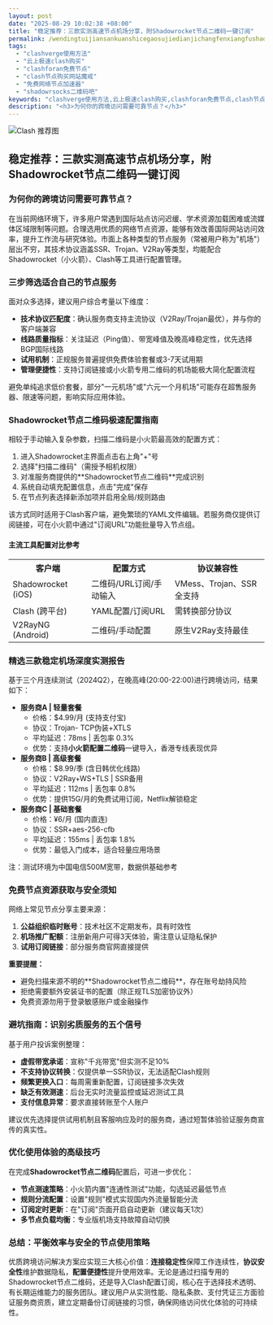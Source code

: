 ```yaml
---
layout: post
date: "2025-08-29 10:02:38 +08:00"
title: "稳定推荐：三款实测高速节点机场分享，附Shadowrocket节点二维码一键订阅"
permalink: /wendingtuijiansankuanshicegaosujiedianjichangfenxiangfushadowrocketjiedianerweimayijiandingyue/
tags:
  - "clashverge使用方法"
  - "云上极速clash购买"
  - "clashforan免费节点"
  - "clash节点购买网站魔戒"
  - "免费网络节点加速器"
  - "shadowrsocks二维码吧"
keywords: "clashverge使用方法,云上极速clash购买,clashforan免费节点,clash节点购买网站魔戒,免费网络节点加速器,shadowrsocks二维码吧"
description: "<h3>为何你的跨境访问需要可靠节点？</h3>"
---
```


![Clash 推荐图](https://clashjd.github.io/assets/img/机场节点购买.png)

## 稳定推荐：三款实测高速节点机场分享，附Shadowrocket节点二维码一键订阅

<h3>为何你的跨境访问需要可靠节点？</h3>
<p>在当前网络环境下，许多用户常遇到国际站点访问迟缓、学术资源加载困难或流媒体区域限制等问题。合理选用优质的网络节点资源，能够有效改善国际网站访问效率，提升工作流与研究体验。市面上各种类型的节点服务（常被用户称为"机场"）层出不穷，其技术协议涵盖SSR、Trojan、V2Ray等类型，均能配合Shadowrocket（小火箭）、Clash等工具进行配置管理。</p>
<h3>三步筛选适合自己的节点服务</h3>
<p>面对众多选择，建议用户综合考量以下维度：</p>
<ul>
<li><strong>技术协议匹配度</strong>：确认服务商支持主流协议（V2Ray/Trojan最优），并与你的客户端兼容</li>
<li><strong>线路质量指标</strong>：关注延迟（Ping值）、带宽峰值及晚高峰稳定性，优先选择BGP国际线路</li>
<li><strong>试用机制</strong>：正规服务普遍提供免费体验套餐或3-7天试用期</li>
<li><strong>管理便捷性</strong>：支持订阅链接或小火箭专用二维码的机场能极大简化配置流程</li>
</ul>
<p>避免单纯追求低价套餐，部分"一元机场"或"六元一个月机场"可能存在超售服务器、限速等问题，影响实际应用体验。</p>
<h3>Shadowrocket节点二维码极速配置指南</h3>
<p>相较于手动输入复杂参数，扫描二维码是小火箭最高效的配置方式：</p>
<ol>
<li>进入Shadowrocket主界面点击右上角"+"号</li>
<li>选择"扫描二维码"（需授予相机权限）</li>
<li>对准服务商提供的**Shadowrocket节点二维码**完成识别</li>
<li>系统自动填充配置信息，点击"完成"保存</li>
<li>在节点列表选择新添加项并启用全局/规则路由</li>
</ol>
<p>该方式同时适用于Clash客户端，避免繁琐的YAML文件编辑。若服务商仅提供订阅链接，可在小火箭中通过"订阅URL"功能批量导入节点组。</p>
<h4>主流工具配置对比参考</h4>
<table>
<tr>
<th>客户端</th>
<th>配置方式</th>
<th>协议兼容性</th>
</tr>
<tr>
<td>Shadowrocket (iOS)</td>
<td>二维码/URL订阅/手动输入</td>
<td>VMess、Trojan、SSR全支持</td>
</tr>
<tr>
<td>Clash (跨平台)</td>
<td>YAML配置/订阅URL</td>
<td>需转换部分协议</td>
</tr>
<tr>
<td>V2RayNG (Android)</td>
<td>二维码/手动配置</td>
<td>原生V2Ray支持最佳</td>
</tr>
</table>
<h3>精选三款稳定机场深度实测报告</h3>
<p>基于三个月连续测试（2024Q2），在晚高峰(20:00-22:00)进行跨境访问，结果如下：</p>
<ul>
<li><strong>服务商A | 轻量套餐</strong>
<ul>
<li>价格：$4.99/月 (支持支付宝)</li>
<li>协议：Trojan- TCP伪装+XTLS</li>
<li>平均延迟：78ms | 丢包率 0.3%</li>
<li>优势：支持<strong>小火箭配置二维码</strong>一键导入，香港专线表现优异</li>
</ul>
</li>
<li><strong>服务商B | 高级套餐</strong>
<ul>
<li>价格：$8.99/季 (含日韩优化线路)</li>
<li>协议：V2Ray+WS+TLS | SSR备用</li>
<li>平均延迟：112ms | 丢包率 0.8%</li>
<li>优势：提供15G/月的免费试用订阅，Netflix解锁稳定</li>
</ul>
</li>
<li><strong>服务商C | 基础套餐</strong>
<ul>
<li>价格：¥6/月 (国内直连)</li>
<li>协议：SSR+aes-256-cfb</li>
<li>平均延迟：155ms | 丢包率 1.8%</li>
<li>优势：最低入门成本，适合轻量应用场景</li>
</ul>
</li>
</ul>
<p>注：测试环境为中国电信500M宽带，数据供基础参考</p>
<h3>免费节点资源获取与安全须知</h3>
<p>网络上常见节点分享主要来源：</p>
<ol>
<li><strong>公益组织临时账号</strong>：技术社区不定期发布，具有时效性</li>
<li><strong>机场推广配额</strong>：注册新用户可得3天体验，需注意认证隐私保护</li>
<li><strong>试用订阅链接</strong>：部分服务商官网直接提供</li>
</ol>
<p><strong>重要提醒：</strong></p>
<ul>
<li>避免扫描来源不明的**Shadowrocket节点二维码**，存在账号劫持风险</li>
<li>拒绝需要额外安装证书的配置（除正规TLS加密协议外）</li>
<li>免费资源勿用于登录敏感账户或金融操作</li>
</ul>
<h3>避坑指南：识别劣质服务的五个信号</h3>
<p>基于用户投诉案例整理：</p>
<ul>
<li><strong>虚假带宽承诺</strong>：宣称"千兆带宽"但实测不足10%</li>
<li><strong>不支持协议转换</strong>：仅提供单一SSR协议，无法适配Clash规则</li>
<li><strong>频繁更换入口</strong>：每周需重新配置，订阅链接多次失效</li>
<li><strong>缺乏有效测速</strong>：后台无实时流量监控或延迟测试工具</li>
<li><strong>支付信息异常</strong>：要求直接转账至个人账户</li>
</ul>
<p>建议优先选择提供试用机制且客服响应及时的服务商，通过短暂体验验证服务商宣传的真实性。</p>
<h3>优化使用体验的高级技巧</h3>
<p>在完成<strong>Shadowrocket节点二维码</strong>配置后，可进一步优化：</p>
<ul>
<li><strong>节点测速策略</strong>：小火箭内置"连通性测试"功能，勾选延迟最低节点</li>
<li><strong>规则分流配置</strong>：设置"规则"模式实现国内外流量智能分流</li>
<li><strong>订阅定时更新</strong>：在"订阅"页面开启自动更新（建议每天1次）</li>
<li><strong>多节点负载均衡</strong>：专业版机场支持故障自动切换</li>
</ul>
<h3>总结：平衡效率与安全的节点使用策略</h3>
<p>优质跨境访问解决方案应实现三大核心价值：<strong>连接稳定性</strong>保障工作连续性，<strong>协议安全性</strong>维护数据隐私，<strong>配置便捷性</strong>提升使用效率。无论是通过扫描专用的Shadowrocket节点二维码，还是导入Clash配置订阅，核心在于选择技术透明、有长期运维能力的服务团队。建议用户从实测性能、隐私条款、支付凭证三方面验证服务商资质，建立定期备份订阅链接的习惯，确保网络访问优化体验的可持续性。</p>
